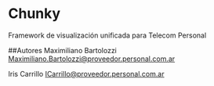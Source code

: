 # Chunky

Framework de visualización unificada para Telecom Personal

##Autores
Maximiliano Bartolozzi <Maximiliano.Bartolozzi@proveedor.personal.com.ar>

Iris Carrillo <ICarrillo@proveedor.personal.com.ar>